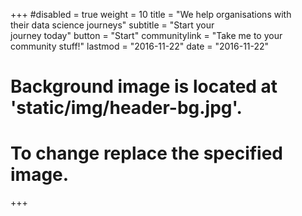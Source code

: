 +++
#disabled = true
weight = 10
title = "We help organisations with <br/> their data science journeys"
subtitle = "Start your<br/>journey today"
button = "Start"
communitylink = "Take me to your community stuff!"
lastmod = "2016-11-22"
date = "2016-11-22"

# Background image is located at 'static/img/header-bg.jpg'.
# To change replace the specified image.
+++
